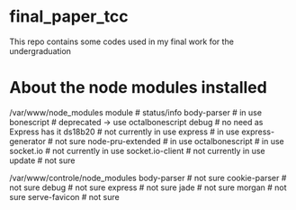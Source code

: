 # final_paper_tcc
This repo contains some codes used in my final work for the undergraduation

# About the node modules installed
/var/www/node_modules
	module			#	status/info
	body-parser 		#	in use
	bonescript		#	deprecated -> use octalbonescript
	debug			#	no need as Express has it
	ds18b20			#	not currently in use
	express			#	in use
	express-generator	#	not sure
	node-pru-extended	#	in use
	octalbonescript		#	in use
	socket.io		#	not currently in use
	socket.io-client	#	not currently in use
	update			#	not sure

/var/www/controle/node_modules
	body-parser		#	not sure
	cookie-parser		#	not sure
	debug			#	not sure
	express			#	not sure
	jade			#	not sure
	morgan			#	not sure
	serve-favicon		#	not sure
